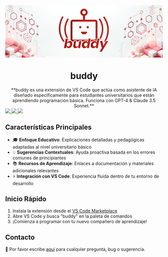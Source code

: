<div align="center">
<img src="extension/media/readme.jpg" alt="buddy logo">
<h1>buddy</h1>
**buddy es una extensión de VS Code que actúa como asistente de IA diseñado específicamente para estudiantes universitarios que están aprendiendo programación básica. Funciona con GPT-4 & Claude 3.5 Sonnet.**
</div>

<a target="_blank" href="https://marketplace.visualstudio.com/" style="background:none">
   <img src="https://img.shields.io/badge/VS_Code-Marketplace-blue.svg" style="height: 22px;" />
</a>
<a target="_blank" href="https://opensource.org/licenses/MIT" style="background:none">
   <img src="https://img.shields.io/badge/License-MIT-blue.svg" style="height: 22px;" />
</a>
<a target="_blank" href="mailto:danielprolperez@gmail.com" style="background:none">
   <img src="https://img.shields.io/badge/Contacto-Email-green.svg" style="height: 22px;" />
</a>

## Características Principales
- 🎓 **Enfoque Educativo**: Explicaciones detalladas y pedagógicas adaptadas al nivel universitario básico
- 💡 **Sugerencias Contextuales**: Ayuda proactiva basada en los errores comunes de principiantes  
- 📚 **Recursos de Aprendizaje**: Enlaces a documentación y materiales adicionales relevantes
- ⚡ **Integración con VS Code**: Experiencia fluida dentro de tu entorno de desarrollo

## Inicio Rápido
1. Instala la extensión desde el [VS Code Marketplace](https://marketplace.visualstudio.com/)
2. Abre VS Code y busca "buddy" en la paleta de comandos  
3. ¡Comienza a programar con tu nuevo compañero de aprendizaje!

## Contacto
💬 Por favor escribe [aquí](mailto:danielprolperez@gmail.com) para cualquier pregunta, bug o sugerencia.